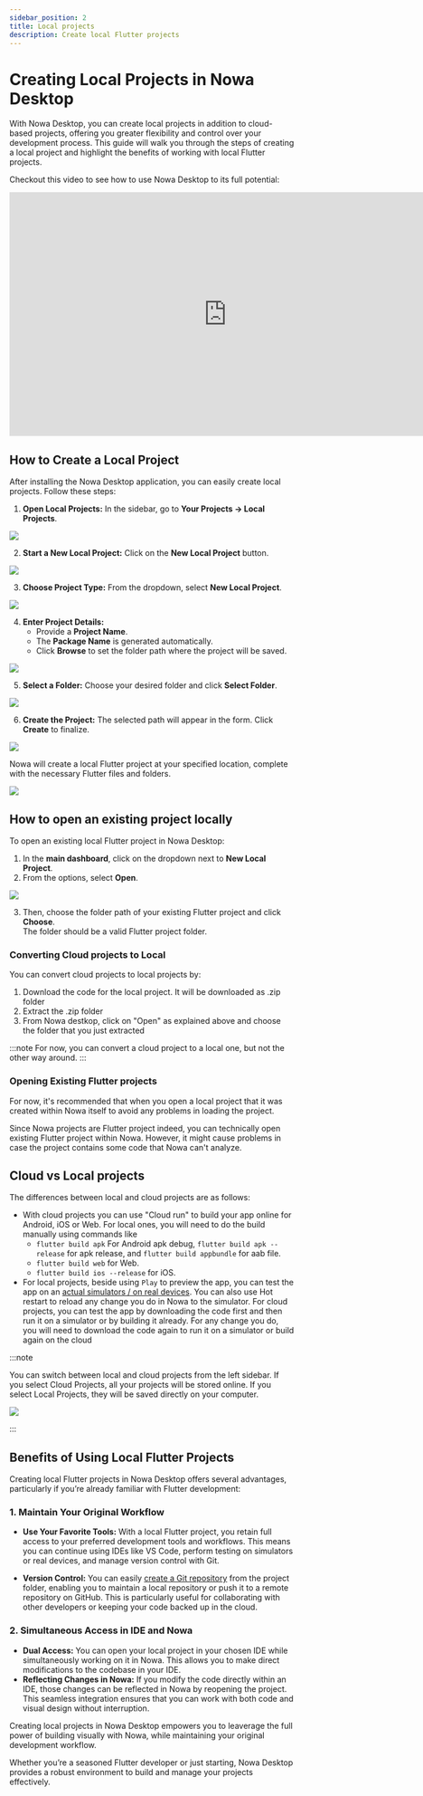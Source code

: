 ```yaml
---
sidebar_position: 2
title: Local projects
description: Create local Flutter projects 
---
```


# Creating Local Projects in Nowa Desktop

With Nowa Desktop, you can create local projects in addition to cloud-based projects, offering you greater flexibility and control over your development process. This guide will walk you through the steps of creating a local project and highlight the benefits of working with local Flutter projects.

Checkout this video to see how to use Nowa Desktop to its full potential:

<iframe width="767" height="431" src="https://www.youtube.com/embed/Iounj9Z_Q1Y" title="The best setup for building apps : Nowa Desktop version + Hot reload on an Emulator / Real Device" frameborder="0" allow="accelerometer; autoplay; clipboard-write; encrypted-media; gyroscope; picture-in-picture; web-share" referrerpolicy="strict-origin-when-cross-origin" allowfullscreen></iframe>

## How to Create a Local Project

After installing the Nowa Desktop application, you can easily create local projects. Follow these steps:

1. **Open Local Projects:**  In the sidebar, go to **Your Projects → Local Projects**.

![](/img/nowadesktop/createlocalproject/1.png)

2. **Start a New Local Project:**  Click on the **New Local Project** button.

![](/img/nowadesktop/createlocalproject/2.png)

3. **Choose Project Type:**   From the dropdown, select **New Local Project**.

![](/img/nowadesktop/createlocalproject/3.png)

4. **Enter Project Details:**  
   - Provide a **Project Name**.  
   - The **Package Name** is generated automatically.  
   - Click **Browse** to set the folder path where the project will be saved.

![](/img/nowadesktop/createlocalproject/4.png)

5. **Select a Folder:**   Choose your desired folder and click **Select Folder**.

![](/img/nowadesktop/createlocalproject/5.png)

6. **Create the Project:**   The selected path will appear in the form.   Click **Create** to finalize.  

![](/img/nowadesktop/createlocalproject/6.png)

Nowa will create a local Flutter project at your specified location, complete with the necessary Flutter files and folders.

![](/img/nowadesktop/createlocalproject/7.png)


## How to open an existing project locally
To open an existing local Flutter project in Nowa Desktop:

1. In the **main dashboard**, click on the dropdown next to **New Local Project**.  
2. From the options, select **Open**.  

![](/img/openexistinglocalproject.jpg)

3. Then, choose the folder path of your existing Flutter project and click **Choose**.  
   The folder should be a valid Flutter project folder.


### Converting Cloud projects to Local

You can convert cloud projects to local projects by:
1. Download the code for the local project. It will be downloaded as .zip folder
2. Extract the .zip folder
3. From Nowa destkop, click on "Open" as explained above and choose the folder that you just extracted

:::note
For now, you can convert a cloud project to a local one, but not the other way around.
:::

### Opening Existing Flutter projects
For now, it's recommended that when you open a local project that it was created within Nowa itself to avoid any problems in loading the project.

Since Nowa projects are Flutter project indeed, you can technically open existing Flutter project within Nowa. However, it might cause problems in case the project contains some code that Nowa can't analyze.  

## Cloud vs Local projects
The differences between local and cloud projects are as follows:
- With cloud projects you can use "Cloud run" to build your app online for Android, iOS or Web. For local ones, you will need to do the build manually using commands like 
  - `flutter build apk` For Android apk debug, `flutter build apk --release` for apk release, and `flutter build appbundle` for aab file.
  - `flutter build web` for Web.
  - `flutter build ios --release` for iOS.
- For local projects, beside using `Play` to preview the app, you can test the app on an [actual simulators / on real devices](./simulators.md). You can also use Hot restart to reload any change you do in Nowa to the simulator. For cloud projects, you can test the app by downloading the code first and then run it on a simulator or by building it already. For any change you do, you will need to download the code again to run it on a simulator or build again on the cloud


:::note

You can switch between local and cloud projects from the left sidebar. If you select Cloud Projects, all your projects will be stored online. If you select Local Projects, they will be saved directly on your computer.

![](/img/checkprojectlocalorcloud.jpg)


:::
   

## Benefits of Using Local Flutter Projects

Creating local Flutter projects in Nowa Desktop offers several advantages, particularly if you’re already familiar with Flutter development:

### 1. Maintain Your Original Workflow
- **Use Your Favorite Tools:** With a local Flutter project, you retain full access to your preferred development tools and workflows. This means you can continue using IDEs like VS Code, perform testing on simulators or real devices, and manage version control with Git.

- **Version Control:** You can easily [create a Git repository](../../version-cont-deploy/git/git-local.md) from the project folder, enabling you to maintain a local repository or push it to a remote repository on GitHub. This is particularly useful for collaborating with other developers or keeping your code backed up in the cloud.

### 2. Simultaneous Access in IDE and Nowa
- **Dual Access:** You can open your local project in your chosen IDE while simultaneously working on it in Nowa. This allows you to make direct modifications to the codebase in your IDE.
- **Reflecting Changes in Nowa:** If you modify the code directly within an IDE, those changes can be reflected in Nowa by reopening the project. This seamless integration ensures that you can work with both code and visual design without interruption.

Creating local projects in Nowa Desktop empowers you to leaverage the full power of building visually with Nowa, while maintaining your original development workflow.

Whether you’re a seasoned Flutter developer or just starting, Nowa Desktop provides a robust environment to build and manage your projects effectively.
